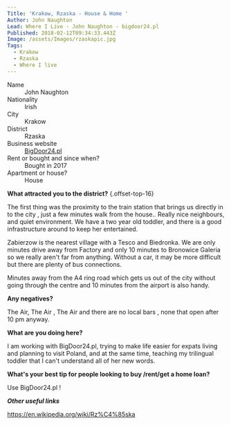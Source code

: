 ```yaml
---
Title: 'Krakow, Rzaska - House & Home '
Author: John Naughton
Lead: Where I Live - John Naughton - bigdoor24.pl
Published: 2018-02-12T09:34:33.443Z
Image: /assets/Images/rzaskapic.jpg
Tags:
  - Krakow
  - Rzaska
  - Where I live
---
```

<dl class="list-terms-variant-1 text-left">
<dt>Name</dt> 
<dd>John Naughton</dd>

<dt>Nationality</dt> 
<dd>Irish</dd>

<dt>City</dt> 
<dd>Krakow</dd>

<dt>District </dt> 
<dd>Rzaska</dd>

<dt>Business website</dt> 
<dd><a href="https://bigdoor24.pl" target="_blank">BigDoor24.pl</a></dd>

<dt>Rent or bought and since when?</dt> 
<dd>Bought in 2017</dd>

<dt>Apartment or house?</dt>
<dd>House</dd>
</dl>

**What attracted you to the district?** {.offset-top-16}

The first thing was the proximity to the train station that brings us directly in to the city , just a few minutes walk from the house.. Really nice neighbours, and quiet environment. We have a  two year old toddler, and there is a good infrastructure around to keep her entertained.

Zabierzow is the nearest village with a Tesco and Biedronka.  We are only minutes drive away from Factory and only 10 minutes to Bronowice Galeria so we really aren't far from anything. Without a car, it may be more difficult but there are plenty of bus connections. 

Minutes away from the A4 ring road which gets us out of the city without going through the centre and 10 minutes from the airport is also handy.

**Any negatives?**

The Air, The Air , The Air and there are no local bars , none that open after 10 pm anyway.

**What are you doing here?**

I am working with BigDoor24.pl, trying to make life easier for expats living and planning to visit Poland, and at the same time, teaching  my trilingual toddler that I can't understand all of her new words.

**What's your best tip for people looking to buy /rent/get a home loan?**

Use BigDoor24.pl !

_**Other useful links**_

https://en.wikipedia.org/wiki/Rz%C4%85ska
